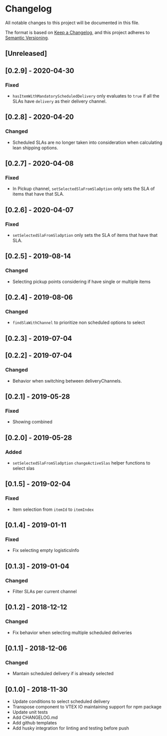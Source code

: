 # Changelog

All notable changes to this project will be documented in this file.

The format is based on [Keep a Changelog](https://keepachangelog.com/en/1.0.0/),
and this project adheres to [Semantic Versioning](https://semver.org/spec/v2.0.0.html).

## [Unreleased]

## [0.2.9] - 2020-04-30

### Fixed

- `hasItemWithMandatoryScheduledDelivery` only evaluates to `true` if all the SLAs have `delivery` as their delivery channel.

## [0.2.8] - 2020-04-20

### Changed

- Scheduled SLAs are no longer taken into consideration when calculating lean shipping options.

## [0.2.7] - 2020-04-08

### Fixed

- In Pickup channel, `setSelectedSlaFromSlaOption` only sets the SLA of items that have that SLA.

## [0.2.6] - 2020-04-07

### Fixed

- `setSelectedSlaFromSlaOption` only sets the SLA of items that have that SLA.

## [0.2.5] - 2019-08-14

### Changed

- Selecting pickup points considering if have single or multiple items

## [0.2.4] - 2019-08-06

### Changed

- `findSlaWithChannel` to prioritize non scheduled options to select

## [0.2.3] - 2019-07-04

## [0.2.2] - 2019-07-04

### Changed

- Behavior when switching between deliveryChannels.

## [0.2.1] - 2019-05-28

### Fixed

- Showing combined

## [0.2.0] - 2019-05-28

### Added

- `setSelectedSlaFromSlaOption` `changeActiveSlas` helper functions to select slas

## [0.1.5] - 2019-02-04

### Fixed

- Item selection from `itemId` to `itemIndex`

## [0.1.4] - 2019-01-11

### Fixed

- Fix selecting empty logisticsInfo

## [0.1.3] - 2019-01-04

### Changed

- Filter SLAs per current channel

## [0.1.2] - 2018-12-12

### Changed

- Fix behavior when selecting multiple scheduled deliveries

## [0.1.1] - 2018-12-06

### Changed

- Mantain scheduled delivery if is already selected

## [0.1.0] - 2018-11-30

- Update conditions to select scheduled delivery
- Transpose component to VTEX IO maintaining support for npm package
- Update unit tests
- Add CHANGELOG.md
- Add github templates
- Add husky integration for linting and testing before push
